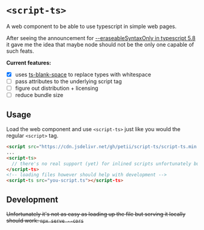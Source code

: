 # `<script-ts>`
A web component to be able to use typescript in simple web pages.

After seeing the announcement for [--eraseableSyntaxOnly in typescript 5.8](https://devblogs.microsoft.com/typescript/announcing-typescript-5-8/#the---erasablesyntaxonly-option) it gave me the idea that maybe node should not be the only one capable of such feats.

**Current features:**
- [x] uses [ts-blank-space](https://github.com/bloomberg/ts-blank-space) to replace types with whitespace
- [ ] pass attributes to the underlying script tag
- [ ] figure out distribution + licensing
- [ ] reduce bundle size

## Usage
Load the web component and use `<script-ts>` just like you would the regular `<script>` tag.

```html
<script src="https://cdn.jsdelivr.net/gh/petii/script-ts/script-ts.min.js"></script>
...
<script-ts>
  // there's no real support (yet) for inlined scripts unfortunately but _technically_ it works
</script-ts>
<!-- loading files however should help with development -->
<script-ts src="you-script.ts"></script-ts>
```

## Development
~~Unfortunately it's not as easy as loading up the file but serving it locally should work: `npx serve --cors`~~
